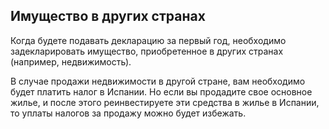 ## Имущество в других странах

Когда будете подавать декларацию за первый год, необходимо задекларировать имущество, приобретенное в других странах
(например, недвижимость).

В случае продажи недвижимости в другой стране, вам необходимо будет платить налог в Испании. Но если вы продадите свое 
основное жилье, и после этого реинвестируете эти средства в жилье в Испании, то уплаты налогов за продажу можно будет
избежать.
